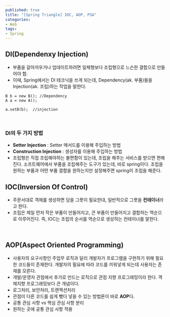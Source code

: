 ```yaml
---
published: true
title: "[Spring Triangle] IOC, AOP, PSA"
categories: 
- Web
tags:
- Spring
---
```


## DI(Dependenxy Injection)
* 부품을 갈아끼우거나 업데이트하려면 일체형보다 조립형으로 느슨한 결합으로 만들어야 함.
* 이때, Spring에서는 DI 테크닉을 쓰게 되는데, Dependency(ak. 부품)들을 Injection(ak. 조립)하는 작업을 말한다.
```
B b = new B(); //Dependency
A a = new A();

a.setB(b);  //injection
```

<br>

### DI의 두 가지 방법 
* **Setter Injection** : Setter 메서드를 이용해 주입하는 방법
* **Construction Injection** : 생성자를 이용해 주입하는 방법
* 조립형은 직접 조립해야하는 불편함이 있는데, 조립을 해주는 서비스를 받으면 편해진다. 소프트웨어에서 부품을 조립해주는 도구가 있는데, 바로 spring이다. 조립을 원하는 부품과 어떤 부품 결합을 원하는지만 설정해주면 spring이 조립을 해준다. 

## IOC(Inversion Of Control)
* 주문서대로 객체를 생성하면 담을 그릇이 필요한대, 일반적으로 그릇을 **컨테이너**라고 한다. 
* 조립은 제일 먼저 작은 부품이 만들어지고, 큰 부품이 만들어지고 결합하는 역순으로 이루어진다. 즉, IOC는 조립의 순서를 역순으로 생성하는 컨테이너를 말한다.

<br>

## AOP(Aspect Oriented Programming)
* 사용자의 요구사항인 주업무 로직과 달리 개발자가 프로그램을 구현하기 위해 필요한 코드들이 존재한다. 개발자의 필요에 따라 코드를 끼워넣게 되는데 사용자는 존재를 모른다. 
* 개발/운영자 관점에서 추가로 만드는 로직으로 관점 지향 프로그래밍이라 한다. 객체지향 프로그래밍보다 큰 개념이다. 
* 로그처리, 보안처리, 트랜잭션처리
* 관점이 다른 코드를 쉽게 뺐다 넣을 수 있는 방법론이 바로 **AOP**다.
* 공통 관심 사항 vs 핵심 관심 사항 분리
* 원하는 곳에 공통 관심 사항 적용

